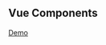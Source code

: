 ## Vue Components

<a href="https://ffx0s.github.io/vue-components/demo.html" target="_blank">Demo</a>
